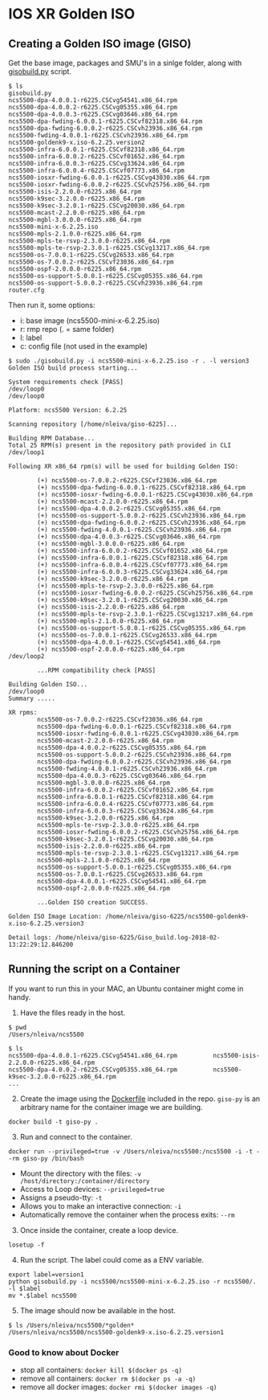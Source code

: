 # IOS XR Golden ISO

## Creating a Golden ISO image (GISO)

Get the base image, packages and SMU's in a sinlge folder, along with [gisobuild.py](gisobuild.py) script.

```console
$ ls
gisobuild.py
ncs5500-dpa-4.0.0.1-r6225.CSCvg54541.x86_64.rpm
ncs5500-dpa-4.0.0.2-r6225.CSCvg05355.x86_64.rpm
ncs5500-dpa-4.0.0.3-r6225.CSCvg03646.x86_64.rpm
ncs5500-dpa-fwding-6.0.0.1-r6225.CSCvf82318.x86_64.rpm
ncs5500-dpa-fwding-6.0.0.2-r6225.CSCvh23936.x86_64.rpm
ncs5500-fwding-4.0.0.1-r6225.CSCvh23936.x86_64.rpm
ncs5500-goldenk9-x.iso-6.2.25.version2
ncs5500-infra-6.0.0.1-r6225.CSCvf82318.x86_64.rpm
ncs5500-infra-6.0.0.2-r6225.CSCvf01652.x86_64.rpm
ncs5500-infra-6.0.0.3-r6225.CSCvg33624.x86_64.rpm
ncs5500-infra-6.0.0.4-r6225.CSCvf07773.x86_64.rpm
ncs5500-iosxr-fwding-6.0.0.1-r6225.CSCvg43030.x86_64.rpm
ncs5500-iosxr-fwding-6.0.0.2-r6225.CSCvh25756.x86_64.rpm
ncs5500-isis-2.2.0.0-r6225.x86_64.rpm
ncs5500-k9sec-3.2.0.0-r6225.x86_64.rpm
ncs5500-k9sec-3.2.0.1-r6225.CSCvg20030.x86_64.rpm
ncs5500-mcast-2.2.0.0-r6225.x86_64.rpm
ncs5500-mgbl-3.0.0.0-r6225.x86_64.rpm
ncs5500-mini-x-6.2.25.iso
ncs5500-mpls-2.1.0.0-r6225.x86_64.rpm
ncs5500-mpls-te-rsvp-2.3.0.0-r6225.x86_64.rpm
ncs5500-mpls-te-rsvp-2.3.0.1-r6225.CSCvg13217.x86_64.rpm
ncs5500-os-7.0.0.1-r6225.CSCvg26533.x86_64.rpm
ncs5500-os-7.0.0.2-r6225.CSCvf23036.x86_64.rpm
ncs5500-ospf-2.0.0.0-r6225.x86_64.rpm
ncs5500-os-support-5.0.0.1-r6225.CSCvg05355.x86_64.rpm
ncs5500-os-support-5.0.0.2-r6225.CSCvh23936.x86_64.rpm
router.cfg
```

Then run it, some options:
* i: base image (ncs5500-mini-x-6.2.25.iso)
* r: rmp repo (. = same folder)
* l: label
* c: config file (not used in the example)

```console
$ sudo ./gisobuild.py -i ncs5500-mini-x-6.2.25.iso -r . -l version3
Golden ISO build process starting...

System requirements check [PASS]
/dev/loop0
/dev/loop0

Platform: ncs5500 Version: 6.2.25

Scanning repository [/home/nleiva/giso-6225]...

Building RPM Database...
Total 25 RPM(s) present in the repository path provided in CLI
/dev/loop1

Following XR x86_64 rpm(s) will be used for building Golden ISO:

        (+) ncs5500-os-7.0.0.2-r6225.CSCvf23036.x86_64.rpm
        (+) ncs5500-dpa-fwding-6.0.0.1-r6225.CSCvf82318.x86_64.rpm
        (+) ncs5500-iosxr-fwding-6.0.0.1-r6225.CSCvg43030.x86_64.rpm
        (+) ncs5500-mcast-2.2.0.0-r6225.x86_64.rpm
        (+) ncs5500-dpa-4.0.0.2-r6225.CSCvg05355.x86_64.rpm
        (+) ncs5500-os-support-5.0.0.2-r6225.CSCvh23936.x86_64.rpm
        (+) ncs5500-dpa-fwding-6.0.0.2-r6225.CSCvh23936.x86_64.rpm
        (+) ncs5500-fwding-4.0.0.1-r6225.CSCvh23936.x86_64.rpm
        (+) ncs5500-dpa-4.0.0.3-r6225.CSCvg03646.x86_64.rpm
        (+) ncs5500-mgbl-3.0.0.0-r6225.x86_64.rpm
        (+) ncs5500-infra-6.0.0.2-r6225.CSCvf01652.x86_64.rpm
        (+) ncs5500-infra-6.0.0.1-r6225.CSCvf82318.x86_64.rpm
        (+) ncs5500-infra-6.0.0.4-r6225.CSCvf07773.x86_64.rpm
        (+) ncs5500-infra-6.0.0.3-r6225.CSCvg33624.x86_64.rpm
        (+) ncs5500-k9sec-3.2.0.0-r6225.x86_64.rpm
        (+) ncs5500-mpls-te-rsvp-2.3.0.0-r6225.x86_64.rpm
        (+) ncs5500-iosxr-fwding-6.0.0.2-r6225.CSCvh25756.x86_64.rpm
        (+) ncs5500-k9sec-3.2.0.1-r6225.CSCvg20030.x86_64.rpm
        (+) ncs5500-isis-2.2.0.0-r6225.x86_64.rpm
        (+) ncs5500-mpls-te-rsvp-2.3.0.1-r6225.CSCvg13217.x86_64.rpm
        (+) ncs5500-mpls-2.1.0.0-r6225.x86_64.rpm
        (+) ncs5500-os-support-5.0.0.1-r6225.CSCvg05355.x86_64.rpm
        (+) ncs5500-os-7.0.0.1-r6225.CSCvg26533.x86_64.rpm
        (+) ncs5500-dpa-4.0.0.1-r6225.CSCvg54541.x86_64.rpm
        (+) ncs5500-ospf-2.0.0.0-r6225.x86_64.rpm
/dev/loop2

        ...RPM compatibility check [PASS]

Building Golden ISO...
/dev/loop0
Summary .....

XR rpms:
        ncs5500-os-7.0.0.2-r6225.CSCvf23036.x86_64.rpm
        ncs5500-dpa-fwding-6.0.0.1-r6225.CSCvf82318.x86_64.rpm
        ncs5500-iosxr-fwding-6.0.0.1-r6225.CSCvg43030.x86_64.rpm
        ncs5500-mcast-2.2.0.0-r6225.x86_64.rpm
        ncs5500-dpa-4.0.0.2-r6225.CSCvg05355.x86_64.rpm
        ncs5500-os-support-5.0.0.2-r6225.CSCvh23936.x86_64.rpm
        ncs5500-dpa-fwding-6.0.0.2-r6225.CSCvh23936.x86_64.rpm
        ncs5500-fwding-4.0.0.1-r6225.CSCvh23936.x86_64.rpm
        ncs5500-dpa-4.0.0.3-r6225.CSCvg03646.x86_64.rpm
        ncs5500-mgbl-3.0.0.0-r6225.x86_64.rpm
        ncs5500-infra-6.0.0.2-r6225.CSCvf01652.x86_64.rpm
        ncs5500-infra-6.0.0.1-r6225.CSCvf82318.x86_64.rpm
        ncs5500-infra-6.0.0.4-r6225.CSCvf07773.x86_64.rpm
        ncs5500-infra-6.0.0.3-r6225.CSCvg33624.x86_64.rpm
        ncs5500-k9sec-3.2.0.0-r6225.x86_64.rpm
        ncs5500-mpls-te-rsvp-2.3.0.0-r6225.x86_64.rpm
        ncs5500-iosxr-fwding-6.0.0.2-r6225.CSCvh25756.x86_64.rpm
        ncs5500-k9sec-3.2.0.1-r6225.CSCvg20030.x86_64.rpm
        ncs5500-isis-2.2.0.0-r6225.x86_64.rpm
        ncs5500-mpls-te-rsvp-2.3.0.1-r6225.CSCvg13217.x86_64.rpm
        ncs5500-mpls-2.1.0.0-r6225.x86_64.rpm
        ncs5500-os-support-5.0.0.1-r6225.CSCvg05355.x86_64.rpm
        ncs5500-os-7.0.0.1-r6225.CSCvg26533.x86_64.rpm
        ncs5500-dpa-4.0.0.1-r6225.CSCvg54541.x86_64.rpm
        ncs5500-ospf-2.0.0.0-r6225.x86_64.rpm

        ...Golden ISO creation SUCCESS.

Golden ISO Image Location: /home/nleiva/giso-6225/ncs5500-goldenk9-x.iso-6.2.25.version3

Detail logs: /home/nleiva/giso-6225/Giso_build.log-2018-02-13:22:29:12.846200
```

## Running the script on a Container

If you want to run this in your MAC, an Ubuntu container might come in handy.

1. Have the files ready in the host.

```console
$ pwd
/Users/nleiva/ncs5500
```

```console
$ ls
ncs5500-dpa-4.0.0.1-r6225.CSCvg54541.x86_64.rpm          ncs5500-isis-2.2.0.0-r6225.x86_64.rpm
ncs5500-dpa-4.0.0.2-r6225.CSCvg05355.x86_64.rpm          ncs5500-k9sec-3.2.0.0-r6225.x86_64.rpm
...
```

2. Create the image using the [Dockerfile](Dockerfile) included in the repo. `giso-py` is an arbitrary name for the container image we are building.

`docker build -t giso-py .`

3. Run and connect to the container.

`docker run --privileged=true -v /Users/nleiva/ncs5500:/ncs5500 -i -t --rm giso-py /bin/bash`

* Mount the directory with the files: `-v /host/directory:/container/directory`
* Access to Loop devices: `--privileged=true`
* Assigns a pseudo-tty: `-t`
* Allows you to make an interactive connection: `-i`
* Automatically remove the container when the process exits: `--rm`

3. Once inside the container, create a loop device.

`losetup -f`

4. Run the script. The label could come as a ENV variable.

```console
export label=version1
python gisobuild.py -i ncs5500/ncs5500-mini-x-6.2.25.iso -r ncs5500/. -l $label
mv *.$label ncs5500
```

5. The image should now be available in the host.

```console
$ ls /Users/nleiva/ncs5500/*golden*
/Users/nleiva/ncs5500/ncs5500-goldenk9-x.iso-6.2.25.version1
```

### Good to know about Docker

* stop all containers: `docker kill $(docker ps -q)`
* remove all containers: `docker rm $(docker ps -a -q)`
* remove all docker images: `docker rmi $(docker images -q)`